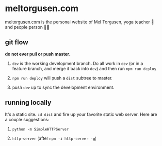 # meltorgusen.com

[meltorgusen.com](meltorgusen.com) is the personal website of Mel Torgusen,
yoga teacher 🙏 and people person 👩‍💻

## git flow

__do not ever pull or push master__. 

1. `dev` is the working development branch. Do all work in `dev` (or in a
   feature branch, and merge it back into `dev`) and then run `npm
   run deploy`

2. `npm run deploy` will push a `dist` subtree to master.

3. push `dev` up to sync the development environment.

## running locally

It's a static site. `cd dist` and fire up your favorite static web server. Here
are a couple suggestions:

1. `python -m SimpleHTTPServer`

2. `http-server` (after `npm -i http-server -g`)
